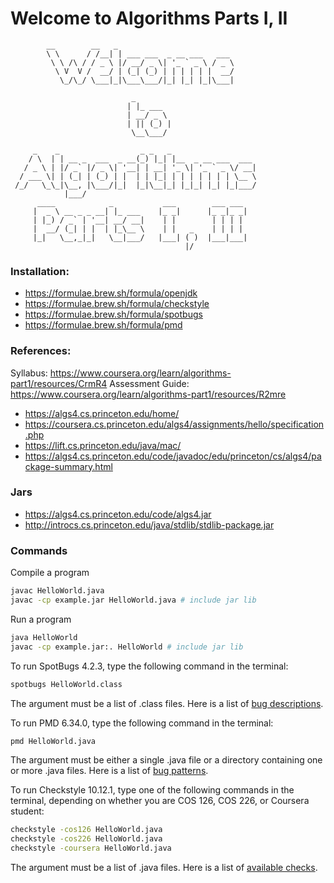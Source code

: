 # Welcome to Algorithms Parts I, II

```
        __        __   _
        \ \      / /__| | ___ ___  _ __ ___   ___
         \ \ /\ / / _ \ |/ __/ _ \| '_ ` _ \ / _ \
          \ V  V /  __/ | (_| (_) | | | | | |  __/
           \_/\_/ \___|_|\___\___/|_| |_| |_|\___|

                           _
                          | |_ ___
                          | __/ _ \
                          | || (_) |
                           \__\___/

     _    _                  _ _   _
    / \  | | __ _  ___  _ __(_) |_| |__  _ __ ___  ___
   / _ \ | |/ _` |/ _ \| '__| | __| '_ \| '_ ` _ \/ __|
  / ___ \| | (_| | (_) | |  | | |_| | | | | | | | \__ \
 /_/   \_\_|\__, |\___/|_|  |_|\__|_| |_|_| |_| |_|___/
            |___/
      ____            _           ___        ___ ___
     |  _ \ __ _ _ __| |_ ___    |_ _|      |_ _|_ _|
     | |_) / _` | '__| __/ __|    | |        | | | |
     |  __/ (_| | |  | |_\__ \    | |   _    | | | |
     |_|   \__,_|_|   \__|___/   |___| ( )  |___|___|
                                       |/
```

### Installation:

* https://formulae.brew.sh/formula/openjdk
* https://formulae.brew.sh/formula/checkstyle
* https://formulae.brew.sh/formula/spotbugs
* https://formulae.brew.sh/formula/pmd

### References:

Syllabus: https://www.coursera.org/learn/algorithms-part1/resources/CrmR4
Assessment Guide: https://www.coursera.org/learn/algorithms-part1/resources/R2mre

* https://algs4.cs.princeton.edu/home/
* https://coursera.cs.princeton.edu/algs4/assignments/hello/specification.php
* https://lift.cs.princeton.edu/java/mac/
* https://algs4.cs.princeton.edu/code/javadoc/edu/princeton/cs/algs4/package-summary.html

### Jars

* https://algs4.cs.princeton.edu/code/algs4.jar
* http://introcs.cs.princeton.edu/java/stdlib/stdlib-package.jar

### Commands

Compile a program

```sh
javac HelloWorld.java
javac -cp example.jar HelloWorld.java # include jar lib
```

Run a program

```sh
java HelloWorld
javac -cp example.jar:. HelloWorld # include jar lib
```

To run SpotBugs 4.2.3, type the following command in the terminal:

```sh
spotbugs HelloWorld.class
```
The argument must be a list of .class files. Here is a list of [bug descriptions](https://spotbugs.github.io/#bug-descriptions).

To run PMD 6.34.0, type the following command in the terminal:

```sh
pmd HelloWorld.java
```

The argument must be either a single .java file or a directory containing one or more .java files. Here is a list of [bug patterns](https://pmd.github.io/pmd-6.34.0/pmd_rules_java.html).

To run Checkstyle 10.12.1, type one of the following commands in the terminal, depending on whether you are COS 126, COS 226, or Coursera student:

```sh
checkstyle -cos126 HelloWorld.java
checkstyle -cos226 HelloWorld.java
checkstyle -coursera HelloWorld.java
```

The argument must be a list of .java files. Here is a list of [available checks](http://checkstyle.sourceforge.net/checks.html).
